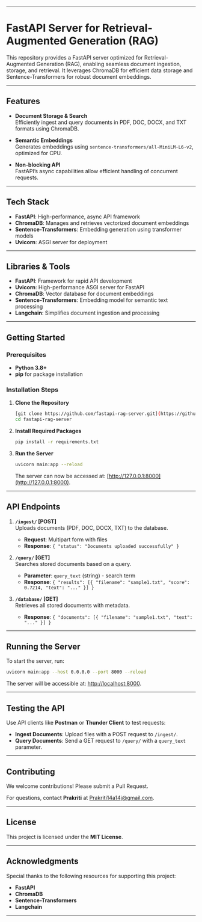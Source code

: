 

---

# **FastAPI Server for Retrieval-Augmented Generation (RAG)**

This repository provides a FastAPI server optimized for Retrieval-Augmented Generation (RAG), enabling seamless document ingestion, storage, and retrieval. It leverages ChromaDB for efficient data storage and Sentence-Transformers for robust document embeddings.

---

## **Features**

- **Document Storage & Search**  
  Efficiently ingest and query documents in PDF, DOC, DOCX, and TXT formats using ChromaDB.
  
- **Semantic Embeddings**  
  Generates embeddings using `sentence-transformers/all-MiniLM-L6-v2`, optimized for CPU.

- **Non-blocking API**  
  FastAPI’s async capabilities allow efficient handling of concurrent requests.

---

## **Tech Stack**

- **FastAPI**: High-performance, async API framework
- **ChromaDB**: Manages and retrieves vectorized document embeddings
- **Sentence-Transformers**: Embedding generation using transformer models
- **Uvicorn**: ASGI server for deployment

---

## **Libraries & Tools**

- **FastAPI**: Framework for rapid API development
- **Uvicorn**: High-performance ASGI server for FastAPI
- **ChromaDB**: Vector database for document embeddings
- **Sentence-Transformers**: Embedding model for semantic text processing
- **Langchain**: Simplifies document ingestion and processing

---

## **Getting Started**

### **Prerequisites**

- **Python 3.8+**
- **pip** for package installation

### **Installation Steps**

1. **Clone the Repository**  
   ```bash
   [git clone https://github.com/fastapi-rag-server.git](https://github.com/prakritiiSingh/FastAPI-Server-for-Retrieval-Augmented-Generation-RAG-.git)
   cd fastapi-rag-server
   ```

2. **Install Required Packages**  
   ```bash
   pip install -r requirements.txt
   ```

3. **Run the Server**  
   ```bash
   uvicorn main:app --reload
   ```

   The server can now be accessed at: [http://127.0.0.1:8000](http://127.0.0.1:8000).

---

## **API Endpoints**

1. **`/ingest/` [POST]**  
   Uploads documents (PDF, DOC, DOCX, TXT) to the database.
   - **Request**: Multipart form with files
   - **Response**: `{ "status": "Documents uploaded successfully" }`

2. **`/query/` [GET]**  
   Searches stored documents based on a query.
   - **Parameter**: `query_text` (string) - search term
   - **Response**: `{ "results": [{ "filename": "sample1.txt", "score": 0.7214, "text": "..." }] }`

3. **`/database/` [GET]**  
   Retrieves all stored documents with metadata.
   - **Response**: `{ "documents": [{ "filename": "sample1.txt", "text": "..." }] }`

---

## **Running the Server**

To start the server, run:

```bash
uvicorn main:app --host 0.0.0.0 --port 8000 --reload
```

The server will be accessible at: [http://localhost:8000](http://localhost:8000).

---

## **Testing the API**

Use API clients like **Postman** or **Thunder Client** to test requests:

- **Ingest Documents**: Upload files with a POST request to `/ingest/`.
- **Query Documents**: Send a GET request to `/query/` with a `query_text` parameter.

---

## **Contributing**

We welcome contributions! Please submit a Pull Request.

For questions, contact **Prakriti** at [Prakriti14a14j@gmail.com](mailto:Prakriti14a14j@gmail.com).

---

## **License**

This project is licensed under the **MIT License**.

---

## **Acknowledgments**

Special thanks to the following resources for supporting this project:

- **FastAPI**
- **ChromaDB**
- **Sentence-Transformers**
- **Langchain**

---
